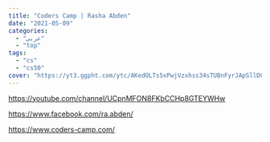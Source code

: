 ```yaml
---
title: "Coders Camp | Rasha Abden"
date: "2021-05-09"
categories:
  - "عربي"
  - "top"
tags:
  - "cs"
  - "cs50"
cover: "https://yt3.ggpht.com/ytc/AKedOLTs5xPwjVzxhss34sTUBnFyrJApSllD0pa3oQaOhw=s88-c-k-c0x00ffffff-no-rj"
---
```


https://youtube.com/channel/UCpnMFON8FKbCCHp8GTEYWHw

https://www.facebook.com/ra.abden/

https://www.coders-camp.com/
